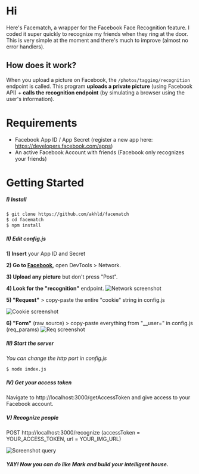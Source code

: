 # Hi
Here's Facematch, a wrapper for the Facebook Face Recognition feature. I coded it super quickly to recognize my friends when they ring at the door. This is very simple at the moment and there's much to improve (almost no error handlers).

## How does it work?
When you upload a picture on Facebook, the ```/photos/tagging/recognition``` endpoint is called. This program **uploads a private picture** (using Facebook API) + **calls the recognition endpoint** (by simulating a browser using the user's information).

# Requirements

  - Facebook App ID / App Secret (register a new app here: https://developers.facebook.com/apps) 
  - An active Facebook Account with friends (Facebook only recognizes your friends)


# Getting Started
##### I) Install

```sh
$ git clone https://github.com/akhld/facematch
$ cd facematch 
$ npm install
```

##### II) Edit config.js
**1) Insert** your App ID and Secret

**2) Go to [Facebook](https://www.facebook.com),** open DevTools > Network.

**3) Upload any picture** but don't press "Post".

**4) Look for the "recognition"** endpoint.
![Network screenshot](https://louison.me/facematch/network.png)

**5) "Request"** > copy-paste the entire "cookie" string in config.js

![Cookie screenshot](https://louison.me/facematch/cookie.png)

**6) "Form"** (raw source) > copy-paste everything from "__user=" in config.js (req_params)
![Req screenshot](https://louison.me/facematch/req.png)


##### III) Start the server
*You can change the http port in config.js* 
```
$ node index.js
```

##### IV) Get your access token
Navigate to http://localhost:3000/getAccessToken and give access to your Facebook account.

##### V) Recognize people
POST http://localhost:3000/recognize (accessToken = YOUR_ACCESS_TOKEN, url = YOUR_IMG_URL)

![Screenshot query](https://louison.me/facematch/stephane.png)

##### YAY! Now you can do like Mark and build your intelligent house.
